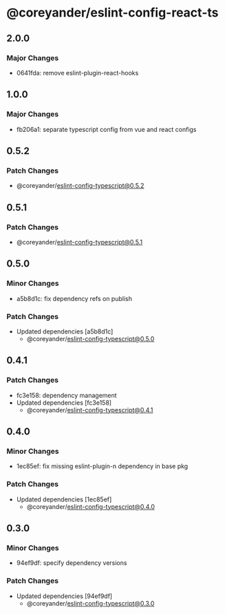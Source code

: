 # @coreyander/eslint-config-react-ts

## 2.0.0

### Major Changes

- 0641fda: remove eslint-plugin-react-hooks

## 1.0.0

### Major Changes

- fb206a1: separate typescript config from vue and react configs

## 0.5.2

### Patch Changes

- @coreyander/eslint-config-typescript@0.5.2

## 0.5.1

### Patch Changes

- @coreyander/eslint-config-typescript@0.5.1

## 0.5.0

### Minor Changes

- a5b8d1c: fix dependency refs on publish

### Patch Changes

- Updated dependencies [a5b8d1c]
  - @coreyander/eslint-config-typescript@0.5.0

## 0.4.1

### Patch Changes

- fc3e158: dependency management
- Updated dependencies [fc3e158]
  - @coreyander/eslint-config-typescript@0.4.1

## 0.4.0

### Minor Changes

- 1ec85ef: fix missing eslint-plugin-n dependency in base pkg

### Patch Changes

- Updated dependencies [1ec85ef]
  - @coreyander/eslint-config-typescript@0.4.0

## 0.3.0

### Minor Changes

- 94ef9df: specify dependency versions

### Patch Changes

- Updated dependencies [94ef9df]
  - @coreyander/eslint-config-typescript@0.3.0
